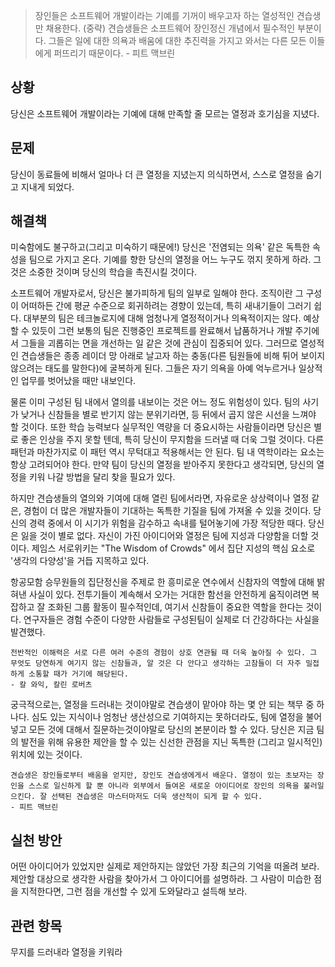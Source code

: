 > 장인들은 소프트웨어 개발이라는 기예를 기꺼이 배우고자 하는 열성적인 견습생만 채용한다. (중략)
> 견습생들은 소프트웨어 장인정신 개념에서 필수적인 부분이다. 그들은 일에 대한 의욕과 배움에 대한 추진력을 가지고 와서는 다른 모든 이들에게 퍼뜨리기 때문이다. - 피트 맥브린

## 상황
당신은 소프트웨어 개발이라는 기예에 대해 만족할 줄 모르는 열정과 호기심을 지녔다.

## 문제
당신이 동료들에 비해서 얼마나 더 큰 열정을 지녔는지 의식하면서, 스스로 열정을 숨기고 지내게 되었다.

## 해결책
미숙함에도 불구하고(그리고 미숙하기 때문에!) 당신은 '전염되는 의욕' 같은 독특한 속성을 팀으로 가지고 온다. 기예를 향한 당신의 열정을 어느 누구도 꺾지 못하게 하라. 그것은 소중한 것이며 당신의 학습을 촉진시킬 것이다.

소프트웨어 개발자로서, 당신은 불가피하게 팀의 일부로 일해야 한다. 조직이란 그 구성이 어떠하든 간에 평균 수준으로 회귀하려는 경향이 있는데, 특히 새내기들이 그러기 쉽다. 대부분의 팀은 테크놀로지에 대해 엄청나게 열정적이거나 의욕적이지는 않다. 예상할 수 있듯이 그런 보통의 팀은 진행중인 프로젝트를 완료해서 납품하거나 개발 주기에서 그들을 괴롭히는 면을 개선하는 일 같은 것에 관심이 집중되어 있다. 그러므로 열성적인 견습생들은 종종 레이더 망 아래로 날고자 하는 충동(다른 팀원들에 비해 튀어 보이지 않으려는 태도를 말한다)에 굴복하게 된다. 그들은 자기 의욕을 아예 억누르거나 일상적인 업무를 벗어났을 때만 내보인다.

물론 이미 구성된 팀 내에서 열의를 내보이는 것은 어느 정도 위험성이 있다. 팀의 사기가 낮거나 신참들을 별로 반기지 않는 분위기라면, 등 뒤에서 곱지 않은 시선을 느껴야 할 것이다. 또한 학습 능력보다 실무적인 역량을 더 중요시하는 사람들이라면 당신은 별로 좋은 인상을 주지 못할 텐데, 특히 당신이 무지함을 드러낼 때 더욱 그럴 것이다. 다른 패턴과 마찬가지로 이 패턴 역시 무턱대고 적용해서는 안 된다. 팀 내 역학이라는 요소는 항상 고려되어야 한다. 만약 팀이 당신의 열정을 받아주지 못한다고 생각되면, 당신의 열정을 키워 나갈 방법을 달리 찾을 필요가 있다.

하지만 견습생들의 열의와 기여에 대해 열린 팀에서라면, 자유로운 상상력이나 열정 같은, 경험이 더 많은 개발자들이 기대하는 독특한 기질을 팀에 가져올 수 있을 것이다. 당신의 경력 중에서 이 시기가 위험을 감수하고 속내를 털어놓기에 가장 적당한 때다. 당신은 잃을 것이 별로 없다. 자신이 가진 아이디어와 열정은 팀에 지성과 다양함을 더할 것이다. 제임스 서로위키는 "The Wisdom of Crowds" 에서 집단 지성의 핵심 요소로 '생각의 다양성'을 거듭 지목하고 있다.

항공모함 승무원들의 집단정신을 주제로 한 흥미로운 연수에서 신참자의 역할에 대해 밝혀낸 사실이 있다. 전투기들이 계속해서 오가는 거대한 함선을 안전하게 움직이려면 복잡하고 잘 조화된 그룹 활동이 필수적인데, 여기서 신참들이 중요한 역할을 한다는 것이다. 연구자들은 경험 수준이 다양한 사람들로 구성된팀이 실제로 더 간강하다는 사실을 발견했다.

```text
전반적인 이해력은 서로 다른 여러 수준의 경험이 상호 연관될 때 더욱 높아질 수 있다. 그 무엇도 당연하게 여기지 않는 신참들과, 알 것은 다 안다고 생각하는 고참들이 더 자주 밀접하게 소통할 때가 거기에 해당된다.
- 칼 와익, 칼린 로버츠
```

궁극적으로는, 열정을 드러내는 것이야말로 견습생이 맡아야 하는 몇 안 되는 책무 중 하나다. 심도 있는 지식이나 엄청난 생산성으로 기여하지는 못하더라도, 팀에 열정을 불어 넣고 모든 것에 대해서 질문하는것이야말로 당신의 본분이라 할 수 있다. 당신은 지금 팀의 발전을 위해 유용한 제안을 할 수 있는 신선한 관점을 지닌 독특한 (그리고 일시적인) 위치에 있는 것이다.

```text
견습생은 장인들로부터 배움을 얻지만, 장인도 견습생에게서 배운다. 열정이 있는 초보자는 장인을 스스로 일신하게 할 뿐 아니라 외부에서 들여온 새로운 아이디어로 장인의 의욕을 불러일으킨다. 잘 선택된 견습생은 마스터마저도 더욱 생산적이 되게 할 수 있다.
- 피트 맥브린
```

## 실천 방안
어떤 아이디어가 있었지만 실제로 제안하지는 않았던 가장 최근의 기억을 떠올려 보라. 제안할 대상으로 생각한 사람을 찾아가서 그 아이디어를 설명하라. 그 사람이 미습한 점을 지적한다면, 그런 점을 개선할 수 있게 도와달라고 설득해 보라.

## 관련 항목
무지를 드러내라
열정을 키워라